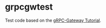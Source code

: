 # grpcgwtest

Test code based on the [gRPC-Gateway Tutorial](https://grpc-ecosystem.github.io/grpc-gateway/).
